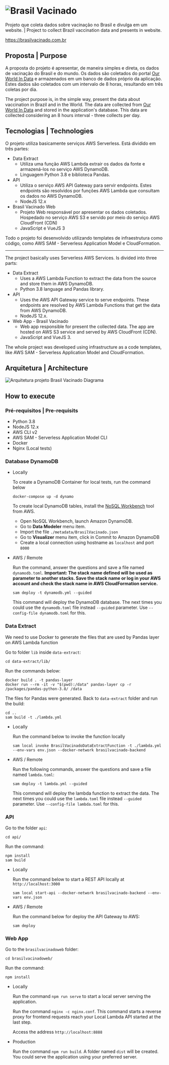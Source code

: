 # ![Brasil Vacinado](brasilvacinadoweb/src/assets/logo.png)

Projeto que coleta dados sobre vacinação no Brasil e divulga em um website. | Project to collect Brazil vaccination data and presents in website.

https://brasilvacinado.com.br

## Proposta | Purpose

A proposta do projeto é apresentar, de maneira simples e direta, os dados de vacinação do Brasil e do mundo. Os dados são coletados do portal [Our World In Data](https://ourworldindata.org/covid-vaccinations) e armazenados em um banco de dados próprio da aplicação. Estes dados são coletados com um intervalo de 8 horas, resultando em três coletas por dia.

The project purpose is, in the simple way, present the data about vaccination in Brazil and in the World. The data are collected from [Our World In Data](https://ourworldindata.org/covid-vaccinations) and stored in the application's database. This data are collected considering an 8 hours interval - three collects per day.

## Tecnologias | Technologies

O projeto utiliza basicamente serviços AWS Serverless. Está dividido em três partes:

- Data Extract
   - Utiliza uma função AWS Lambda extrair os dados da fonte e armazená-los no serviço AWS DynamoDB.
   - Linguagem Python 3.8 e biblioteca Pandas.
- API
   - Utiliza o serviço AWS API Gateway para servir endpoints. Estes endpoints são resolvidos por funções AWS Lambda que consultam os dados no AWS DynamoDB.
   - NodeJS 12.x
- Brasil Vacinado Web
   - Projeto Web responsável por apresentar os dados coletados. Hospedado no serviço AWS S3 e servido por meio do serviço AWS CloudFront (CDN)
   - JavaScript e VueJS 3

Todo o projeto foi desenvolvido utilizando templates de infraestrutura como código, como AWS SAM - Serverless Application Model e CloudFormation.

------

The project basically uses Serverless AWS Services. Is divided into three parts:

- Data Extract
   - Uses a AWS Lambda Function to extract the data from the source and store them in AWS DynamoDB.
   - Python 3.8 language and Pandas library.
- API
   - Uses the AWS API Gateway service to serve endpoints. These endpoints are resolved by AWS Lambda Functions that get the data from AWS DynamoDB.
   - NodeJS 12.x.
- Web App - Brasil Vacinado
   - Web app responsible for present the collected data. The app are hosted on AWS S3 service and served by AWS CloudFront (CDN).
   - JavaScript and VueJS 3.

The whole project was developed using infrastructure as a code templates, like AWS SAM - Serverless Application Model and CloudFormation.

## Arquitetura | Architecture

![Arquitetura projeto Brasil Vacinado Diagrama](metadata/BrasilVacinadoArchitecture.jpg)

## How to execute

### Pré-requisitos | Pre-requisits

- Python 3.8
- NodeJS 12.x
- AWS CLI v2
- AWS SAM - Serverless Application Model CLI
- Docker
- Nginx (Local tests)

### Database DynamoDB

- Locally

   To create a DynamoDB Container for local tests, run the command below

   `docker-compose up -d dynamo`

   To create local DynamoDB tables, install the [NoSQL Workbench](https://docs.aws.amazon.com/amazondynamodb/latest/developerguide/workbench.settingup.html) tool from AWS.

   - Open NoSQL Workbench, launch Amazon DynamoDB.
   - Go to **Data Modeler** menu item.
   - Import the file `./metadata/BrasilVacinado.json`
   - Go to **Visualizer** menu item, click in Commit to Amazon DynamoDB
   - Create a local connection using hostname as `localhost` and port `8000`

- AWS / Remote

   Run the command, answer the questions and save a file named `dynamodb.toml`.
   **Important: The stack name defined will be used as parameter to another stacks. Save the stack name or log in your AWS account and check the stack name in AWS CloudFormation  service.**

   `sam deploy -t dynamodb.yml --guided`

   This command will deploy the DynamoDB database. The next times you could use the `dynamodb.toml` file instead `--guided` parameter. Use `--config-file dynamodb.toml` for this.

### Data Extract

We need to use Docker to generate the files that are used by Pandas layer on AWS Lambda function

Go to folder `lib` inside `data-extract`:

`cd data-extract/lib/`

Run the commands below:

```
docker build . -t pandas-layer
docker run --rm -it -v "$(pwd):/data" pandas-layer cp -r /packages/pandas-python-3.8/ /data
```

The files for Pandas were generated. Back to `data-extract` folder and run the build:

```
cd ..
sam build -t ./lambda.yml
```

- Locally

   Run the command below to invoke the function locally

   `sam local invoke BrasilVacinadoDataExtractFunction -t ./lambda.yml --env-vars env.json --docker-network brasilvacinado-backend`

- AWS / Remote

   Run the following commands, answer the questions and save a file named `lambda.toml`:

   `sam deploy -t lambda.yml --guided`

   This command will deploy the lambda function to extract the data. The next times you could use the `lambda.toml` file instead `--guided` parameter. Use `--config-file lambda.toml` for this.

### API

Go to the folder `api`:

`cd api/`

Run the command:

```
npm install
sam build
```

- Locally

  Run the command below to start a REST API locally at `http://localhost:3000`

  `sam local start-api --docker-network brasilvacinado-backend --env-vars env.json`

- AWS / Remote

   Run the command below for deploy the API Gateway to AWS:

   `sam deploy`

### Web App

Go to the `brasilvacinadoweb` folder:

`cd brasilvacinadoweb/`

Run the command:

`npm install`

- Locally

   Run the command `npm run serve` to start a local server serving the application.

   Run the command `nginx -c nginx.conf`. This command starts a reverse proxy for frontend requests reach your Local Lambda API started at the last step.

   Access the address `http://localhost:8888`

- Production

   Run the command `npm run build`. A folder named `dist` will be created. You could serve the application using your preferred server.
